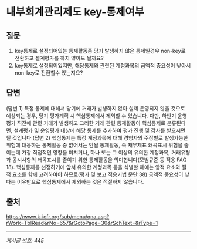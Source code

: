 # 내부회계관리제도 key-통제여부

## 질문
1. key통제로 설정되어있는 통제활동중 당기 발생하지 않은 통제일경우 non-key로 전환하고 설계평가를 하지 않아도 될까요?
2. key통제로 설정되어있지만, 해당통제와 관련된 계정과목의 금액적 중요성이 낮아서 non-key로 전환할수 있는지요?

## 답변
(답변 1)
특정 통제에 대해서 당기에 거래가 발생하지 않아 실제 운영되지 않을 것으로 예상되는 경우, 당기 평가계획 시 핵심통제에서 제외할 수 있습니다. 다만, 하반기 운영평가 직전에 관련 거래가 발생하고 그러한 거래 관련 통제활동이 핵심통제로 분류된다면, 설계평가 및 운영평가 대상에 해당 통제를 추가하여 평가 진행 및 감사를 받으시면 될 것입니다
(답변 2)
핵심통제는 특정 계정과목에 대해 경영자의 주장별로 발생가능한 위험에 대응하는 통제활동 중 없어서는 안될 통제활동, 즉 재무제표 왜곡표시 위험을 줄이는데 가장 직접적인 영향을 미치거나, 하나 또는 그 이상의 유의한 계정과목, 거래유형과 공시사항의 왜곡표시를 줄이기 위한 통제활동을 의미합니다(모범규준 등 적용 FAQ 18). 핵심통제를 선정하기에 앞서 유의한 계정과목 등을 식별할 때에는 양적 요소와 질적 요소를 함께 고려하여야 하므로(평가 및 보고 적용기법 문단 38) 금액적 중요성이 낮다는 이유만으로 핵심통제에서 제외하는 것은 적절하지 않습니다.

## 출처
https://www.k-icfr.org/sub/menu/qna.asp?rWork=TblRead&rNo=657&rGotoPage=30&rSchText=&rType=1

---
*게시글 번호: 445*
